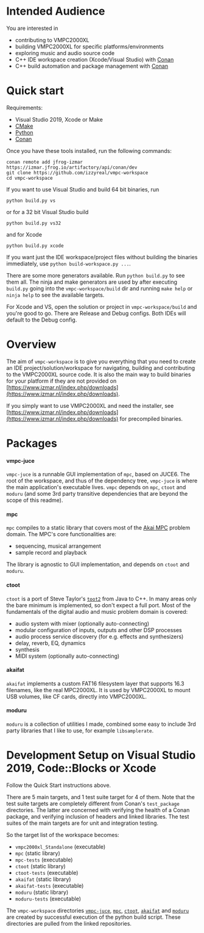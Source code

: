 # Intended Audience

You are interested in

* contributing to VMPC2000XL
* building VMPC2000XL for specific platforms/environments
* exploring music and audio source code
* C++ IDE workspace creation (Xcode/Visual Studio) with [Conan](https://conan.io/)
* C++ build automation and package management with [Conan](https://conan.io/)

# Quick start

Requirements:
- Visual Studio 2019, Xcode or Make
- [CMake](https://cmake.org/)
- [Python](https://www.python.org/downloads/)
- [Conan](https://docs.conan.io/en/latest/installation.html)

Once you have these tools installed, run the following commands:
```
conan remote add jfrog-izmar https://izmar.jfrog.io/artifactory/api/conan/dev
git clone https://github.com/izzyreal/vmpc-workspace
cd vmpc-workspace
```
If you want to use Visual Studio and build 64 bit binaries, run
```
python build.py vs
```
or for a 32 bit Visual Studio build
```
python build.py vs32
```
and for Xcode
```
python build.py xcode
```

If you want just the IDE workspace/project files without building the binaries immediately, use `python build-workspace.py ...`.

There are some more generators available. Run `python build.py` to see them all. The ninja and make generators are used by after executing `build.py` going into the `vmpc-workspace/build` dir and running `make help` or `ninja help` to see the available targets.

For Xcode and VS, open the solution or project in `vmpc-workspace/build` and you're good to go. There are Release and Debug configs. Both IDEs will default to the Debug config.


# Overview

The aim of `vmpc-workspace` is to give you everything that you need to create an IDE project/solution/workspace for navigating, building and contributing to the VMPC2000XL source code.
It is also the main way to build binaries for your platform if they are not provided on [https://www.izmar.nl/index.php/downloads](https://www.izmar.nl/index.php/downloads).

If you simply want to use VMPC2000XL and need the installer, see [https://www.izmar.nl/index.php/downloads](https://www.izmar.nl/index.php/downloads) for precompiled binaries. 

# Packages

#### vmpc-juce

`vmpc-juce` is a runnable GUI implementation of `mpc`, based on JUCE6. The root of the workspace, and thus of the dependency tree, `vmpc-juce` is where the main application's executable lives. `vmpc` depends on `mpc`, `ctoot` and `moduru` (and some 3rd party transitive dependencies that are beyond the scope of this readme).


#### mpc

`mpc` compiles to a static library that covers most of the [Akai MPC](https://en.wikipedia.org/wiki/Akai_MPC) problem domain. The MPC's core functionalities are:

- sequencing, musical arrangement
- sample record and playback

The library is agnostic to GUI implementation, and depends on `ctoot` and `moduru`.

#### ctoot

`ctoot` is a port of Steve Taylor's [`toot2`](https://github.com/izzyreal/toot2) from Java to C++. In many areas only the bare minimum is implemented, so don't expect a full port. Most of the fundamentals of the digital audio and music problem domain is covered:

- audio system with mixer (optionally auto-connecting)
- modular configuration of inputs, outputs and other DSP processes
- audio process service discovery (for e.g. effects and synthesizers)
- delay, reverb, EQ, dynamics
- synthesis
- MIDI system (optionally auto-connecting)

#### akaifat

`akaifat` implements a custom FAT16 filesystem layer that supports 16.3 filenames, like the real MPC2000XL. It is used by VMPC2000XL to mount USB volumes, like CF cards, directly into VMPC2000XL.

#### moduru

`moduru` is a collection of utilities I made, combined some easy to include 3rd party libraries that I like to use, for example `libsamplerate`.


# Development Setup on Visual Studio 2019, Code::Blocks or Xcode

Follow the Quick Start instructions above.

There are 5 main targets, and 1 test suite target for 4 of them. Note that the test suite targets are completely different from Conan's `test_package` directories. The latter are concerned with verifying the health of a Conan package, and verifying inclusion of headers and linked libraries. The test suites of the main targets are for unit and integration testing.

So the target list of the workspace becomes:

- `vmpc2000xl_Standalone` (executable)
- `mpc` (static library)
- `mpc-tests` (executable)
- `ctoot` (static library)
- `ctoot-tests` (executable)
- `akaifat` (static library)
- `akaifat-tests` (executable)
- `moduru` (static library)
- `moduru-tests` (executable)

The `vmpc-workspace` directories [`vmpc-juce`](https://github.com/izzyreal/vmpc-juce), [`mpc`](https://github.com/izzyreal/mpc), [`ctoot`](https://github.com/izzyreal/ctoot), [`akaifat`](https://github.com/izzyreal/akaifat) and [`moduru`](https://github.com/izzyreal/moduru) are created by successful execution of the python build script. These directories are pulled from the linked repositories.
